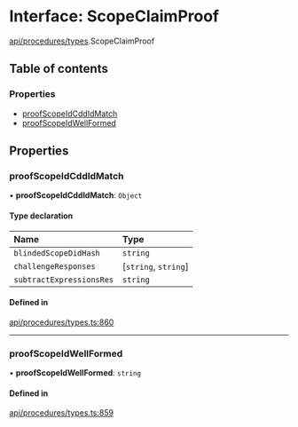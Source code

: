 # Interface: ScopeClaimProof

[api/procedures/types](../wiki/api.procedures.types).ScopeClaimProof

## Table of contents

### Properties

- [proofScopeIdCddIdMatch](../wiki/api.procedures.types.ScopeClaimProof#proofscopeidcddidmatch)
- [proofScopeIdWellFormed](../wiki/api.procedures.types.ScopeClaimProof#proofscopeidwellformed)

## Properties

### proofScopeIdCddIdMatch

• **proofScopeIdCddIdMatch**: `Object`

#### Type declaration

| Name | Type |
| :------ | :------ |
| `blindedScopeDidHash` | `string` |
| `challengeResponses` | [`string`, `string`] |
| `subtractExpressionsRes` | `string` |

#### Defined in

[api/procedures/types.ts:860](https://github.com/PolymeshAssociation/polymesh-sdk/blob/8a9e72221/src/api/procedures/types.ts#L860)

___

### proofScopeIdWellFormed

• **proofScopeIdWellFormed**: `string`

#### Defined in

[api/procedures/types.ts:859](https://github.com/PolymeshAssociation/polymesh-sdk/blob/8a9e72221/src/api/procedures/types.ts#L859)
